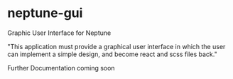 # neptune-gui
Graphic User Interface for Neptune

"This application must provide a graphical user interface in which the user can implement a simple design, and become react and scss files back."

Further Documentation coming soon

